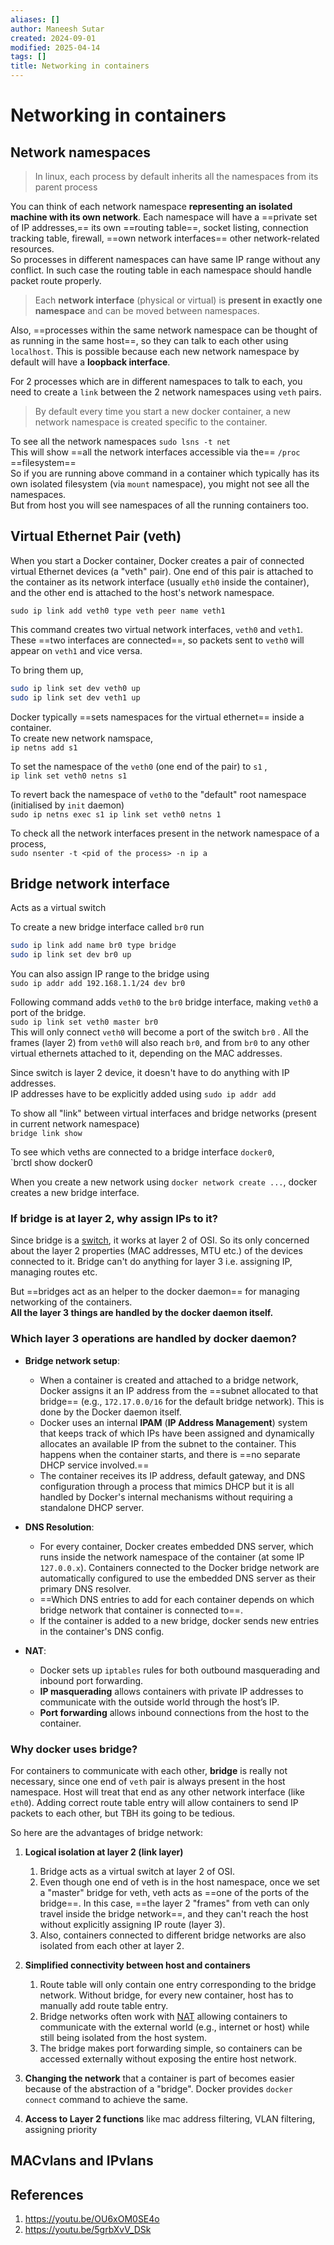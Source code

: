 ```yaml
---
aliases: []
author: Maneesh Sutar
created: 2024-09-01
modified: 2025-04-14
tags: []
title: Networking in containers
---
```


# Networking in containers

## Network namespaces

 > 
 > In linux, each process by default inherits all the namespaces from its parent process

You can think of each network namespace **representing an isolated machine with its own network**. Each namespace will have a ==private set of IP addresses,== its own ==routing table==, socket listing, connection tracking table, firewall, ==own network interfaces== other network-related resources.  
So processes in different namespaces can have same IP range without any conflict. In such case the routing table in each namespace should handle packet route properly.

 > 
 > Each **network interface** (physical or virtual) is **present in exactly one namespace** and can be moved between namespaces.

Also, ==processes within the same network namespace can be thought of as running in the same host==, so they can talk to each other using `localhost`. This is possible because each new network namespace by default will have a **loopback interface**.

For 2 processes which are in different namespaces to talk to each, you need to create a `link` between the 2 network namespaces using `veth` pairs.

 > 
 > By default every time you start a new docker container, a new network namespace is created specific to the container.

To see all the network namespaces `sudo lsns -t net`  
This will show ==all the network interfaces accessible via the== `/proc` ==filesystem==  
So if you are running above command in a container which typically has its own isolated filesystem (via `mount` namespace), you might not see all the namespaces.  
But from host you will see namespaces of all the running containers too.

## Virtual Ethernet Pair (veth)

When you start a Docker container, Docker creates a pair of connected virtual Ethernet devices (a "veth" pair). One end of this pair is attached to the container as its network interface (usually `eth0` inside the container), and the other end is attached to the host's network namespace.

`sudo ip link add veth0 type veth peer name veth1`

This command creates two virtual network interfaces, `veth0` and `veth1`. These ==two interfaces are connected==, so packets sent to `veth0` will appear on `veth1` and vice versa.

To bring them up,

````bash
sudo ip link set dev veth0 up
sudo ip link set dev veth1 up
````

Docker typically ==sets namespaces for the virtual ethernet== inside a container.  
To create new network namspace,  
`ip netns add s1`

To set the namespace of the `veth0` (one end of the pair) to `s1` ,  
`ip link set veth0 netns s1`

To revert back the namespace of `veth0` to the "default" root namespace (initialised by `init` daemon)  
`sudo ip netns exec s1 ip link set veth0 netns 1`

To check all the network interfaces present in the network namespace of a process,  
`sudo nsenter -t <pid of the process> -n ip a`

## Bridge network interface

Acts as a virtual switch

To create a new bridge interface called `br0` run

````bash
sudo ip link add name br0 type bridge 
sudo ip link set dev br0 up
````

You can also assign IP range to the bridge using  
`sudo ip addr add 192.168.1.1/24 dev br0`

Following command adds `veth0` to the `br0` bridge interface, making `veth0` a port of the bridge.  
`sudo ip link set veth0 master br0`  
This will only connect `veth0` will become a port of the switch `br0` . All the frames (layer 2) from `veth0` will also reach `br0`, and from `br0` to any other virtual ethernets attached to it, depending on the MAC addresses.

Since switch is layer 2 device, it doesn't have to do anything with IP addresses.  
IP addresses have to be explicitly added using `sudo ip addr add`

To show all "link" between virtual interfaces and bridge networks (present in current network namespace)  
`bridge link show`

To see which veths are connected to a bridge interface `docker0`,  
\`brctl show docker0

When you create a new network using  `docker network create ...`, docker creates a new bridge interface.

### If bridge is at layer 2, why assign IPs to it?

Since bridge is a [switch](../ComputerNetworking/network_devices.md), it works at layer 2 of OSI. So its only concerned about the layer 2 properties (MAC addresses, MTU etc.) of  the devices connected to it.  Bridge can't do anything for layer 3 i.e. assigning IP, managing routes etc.

But ==bridges act as an helper to the docker daemon== for managing networking of the containers.  
**All the layer 3 things are handled by the docker daemon itself.**

### Which layer 3 operations are handled by docker daemon?

* **Bridge network setup**:
  
  * When a container is created and attached to a bridge network, Docker assigns it an IP address from the ==subnet allocated to that bridge== (e.g., `172.17.0.0/16` for the default bridge network). This is done by the Docker daemon itself.
  * Docker uses an internal **IPAM** (**IP Address Management**) system that keeps track of which IPs have been assigned and dynamically allocates an available IP from the subnet to the container. This happens when the container starts, and there is ==no separate DHCP service involved.==
  * The container receives its IP address, default gateway, and DNS configuration through a process that mimics DHCP but it is all handled by Docker's internal mechanisms without requiring a standalone DHCP server.
* **DNS Resolution**:
  
  * For every container, Docker creates embedded DNS server, which runs inside the network namespace of the container (at some IP `127.0.0.x`). Containers connected to the Docker bridge network are automatically configured to use the embedded DNS server as their primary DNS resolver.
  * ==Which DNS entries to add for each container depends on which bridge network that container is connected to==.
  * If the container is added to a new bridge, docker sends new entries in the container's DNS config.
* **NAT**:
  
  * Docker sets up `iptables` rules for both outbound masquerading and inbound port forwarding.
  * **IP masquerading** allows containers with private IP addresses to communicate with the outside world through the host’s IP.
  * **Port forwarding** allows inbound connections from the host to the container.

### Why docker uses bridge?

For containers to communicate with each other, **bridge** is really not necessary, since one end of `veth` pair is always present in the host namespace. Host will treat that end as any other network interface (like `eth0`). Adding correct route table entry will allow containers to send IP packets to each other, but TBH its going to be tedious.

So here are the advantages of bridge network:

1. **Logical isolation at layer 2 (link layer)**
   
   1. Bridge acts as a virtual switch at layer 2 of OSI.
   1. Even though one end of veth is in the host namespace, once we set a "master" bridge for veth, veth acts as ==one of the ports of the bridge==. In this case, ==the layer 2 "frames" from veth can only travel inside the bridge network==, and they can't reach the host without explicitly assigning IP route (layer 3).
   1. Also, containers connected to different bridge networks are also isolated from each other at layer 2.
1. **Simplified connectivity between host and containers**
   
   1. Route table will only contain one entry corresponding to the bridge network. Without bridge, for every new container, host has to manually add route table entry.
   1. Bridge networks often work with [NAT](../ComputerNetworking/NAT.md) allowing containers to communicate with the external world (e.g., internet or host) while still being isolated from the host system.
   1. The bridge makes port forwarding simple, so containers can be accessed externally without exposing the entire host network.
1. **Changing the network** that a container is part of becomes easier because of the abstraction of a "bridge". Docker provides `docker connect` command to achieve the same.

1. **Access to Layer 2 functions** like mac address filtering, VLAN filtering, assigning priority

## MACvlans and IPvlans

## References

1. <https://youtu.be/OU6xOM0SE4o>
1. <https://youtu.be/5grbXvV_DSk>
